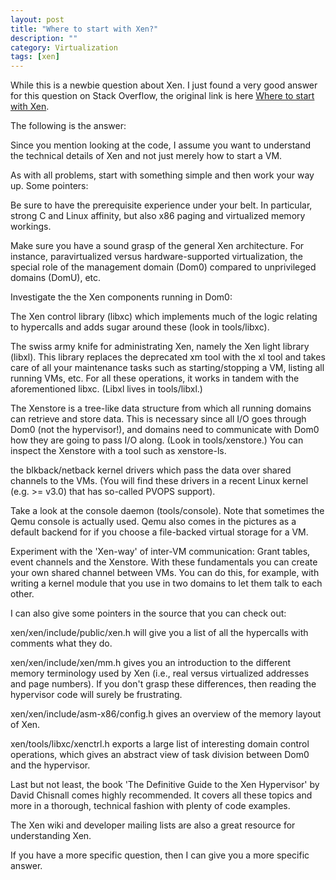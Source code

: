 ```yaml
---
layout: post
title: "Where to start with Xen?"
description: ""
category: Virtualization
tags: [xen]
---
```


While this is a newbie question about Xen.
I just found a very good answer for this question on Stack Overflow,
the original link is here [Where to start with Xen](http://stackoverflow.com/questions/11575299/where-to-start-with-xen).

The following is the answer:

Since you mention looking at the code, I assume you want to understand the technical details of Xen and not just merely how to start a VM.

As with all problems, start with something simple and then work your way up. Some pointers:

Be sure to have the prerequisite experience under your belt. In particular, strong C and Linux affinity, but also x86 paging and virtualized memory workings.

Make sure you have a sound grasp of the general Xen architecture. For instance, paravirtualized versus hardware-supported virtualization, the special role of the management domain (Dom0) compared to unprivileged domains (DomU), etc.

Investigate the the Xen components running in Dom0:

The Xen control library (libxc) which implements much of the logic relating to hypercalls and adds sugar around these (look in tools/libxc).

The swiss army knife for administrating Xen, namely the Xen light library (libxl). This library replaces the deprecated xm tool with the xl tool and takes care of all your maintenance tasks such as starting/stopping a VM, listing all running VMs, etc. For all these operations, it works in tandem with the aforementioned libxc. (Libxl lives in tools/libxl.)

The Xenstore is a tree-like data structure from which all running domains can retrieve and store data. This is necessary since all I/O goes through Dom0 (not the hypervisor!), and domains need to communicate with Dom0 how they are going to pass I/O along. (Look in tools/xenstore.) You can inspect the Xenstore with a tool such as xenstore-ls.

the blkback/netback kernel drivers which pass the data over shared channels to the VMs. (You will find these drivers in a recent Linux kernel (e.g. >= v3.0) that has so-called PVOPS support).

Take a look at the console daemon (tools/console). Note that sometimes the Qemu console is actually used. Qemu also comes in the pictures as a default backend for if you choose a file-backed virtual storage for a VM.

Experiment with the 'Xen-way' of inter-VM communication: Grant tables, event channels and the Xenstore. With these fundamentals you can create your own shared channel between VMs. You can do this, for example, with writing a kernel module that you use in two domains to let them talk to each other.

I can also give some pointers in the source that you can check out:

xen/xen/include/public/xen.h will give you a list of all the hypercalls with comments what they do.

xen/xen/include/xen/mm.h gives you an introduction to the different memory terminology used by Xen (i.e., real versus virtualized addresses and page numbers). If you don't grasp these differences, then reading the hypervisor code will surely be frustrating.

xen/xen/include/asm-x86/config.h gives an overview of the memory layout of Xen.

xen/tools/libxc/xenctrl.h exports a large list of interesting domain control operations, which gives an abstract view of task division between Dom0 and the hypervisor.

Last but not least, the book 'The Definitive Guide to the Xen Hypervisor' by David Chisnall comes highly recommended. It covers all these topics and more in a thorough, technical fashion with plenty of code examples.

The Xen wiki and developer mailing lists are also a great resource for understanding Xen.

If you have a more specific question, then I can give you a more specific answer.
